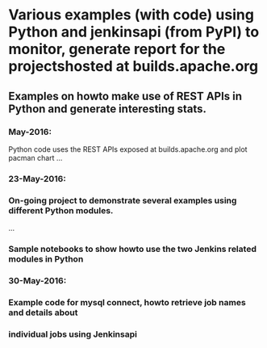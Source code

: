 # Various examples (with code) using Python and jenkinsapi (from PyPI) to monitor, generate report for the projectshosted at builds.apache.org

## Examples on howto make use of REST APIs in Python and generate interesting stats.

### May-2016:

Python code uses the REST APIs exposed at builds.apache.org and plot pacman chart
...


### 23-May-2016: 

### On-going project to demonstrate several examples using different Python modules. 
...

### Sample notebooks to show howto use the two Jenkins related modules in Python

### 30-May-2016: 

### Example code for mysql connect, howto retrieve job names and details about 
### individual jobs using Jenkinsapi
